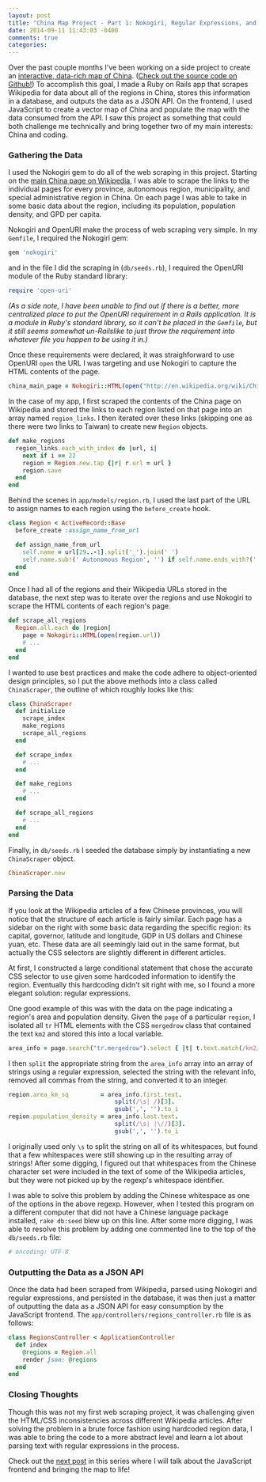 ```yaml
---
layout: post
title: "China Map Project - Part 1: Nokogiri, Regular Expressions, and a JSON API"
date: 2014-09-11 11:43:03 -0400
comments: true
categories: 
---
```


Over the past couple months I've been working on a side project to create an [interactive, data-rich map of China](http://amapofchina.herokuapp.com). ([Check out the source code on Github!](https://github.com/callahanchris/china-map)) To accomplish this goal, I made a Ruby on Rails app that scrapes Wikipedia for data about all of the regions in China, stores this information in a database, and outputs the data as a JSON API. On the frontend, I used JavaScript to create a vector map of China and populate the map with the data consumed from the API. I saw this project as something that could both challenge me technically and bring together two of my main interests: China and coding.

### Gathering the Data

I used the Nokogiri gem to do all of the web scraping in this project. Starting on the [main China page on Wikipedia](http://en.wikipedia.org/wiki/China), I was able to scrape the links to the individual pages for every province, autonomous region, municipality, and special administrative region in China. On each page I was able to take in some basic data about the region, including its population, population density, and GPD per capita.

Nokogiri and OpenURI make the process of web scraping very simple. In my `Gemfile`, I required the Nokogiri gem:

```ruby
gem 'nokogiri'
```

and in the file I did the scraping in (`db/seeds.rb`), I required the OpenURI module of the Ruby standard library:

```ruby
require 'open-uri'
```

*(As a side note, I have been unable to find out if there is a better, more centralized place to put the OpenURI requirement in a Rails application. It is a module in Ruby's standard library, so it can't be placed in the `Gemfile`, but it still seems somewhat un-Railslike to just throw the requirement into whatever file you happen to be using it in.)*

Once these requirements were declared, it was straighforward to use OpenURI `open` the URL I was targeting and use Nokogiri to capture the HTML contents of the page.

```ruby
china_main_page = Nokogiri::HTML(open("http://en.wikipedia.org/wiki/China"))
``` 

In the case of my app, I first scraped the contents of the China page on Wikipedia and stored the links to each region listed on that page into an array named `region_links`. I then iterated over these links (skipping one as there were two links to Taiwan) to create new `Region` objects.

```ruby
def make_regions
  region_links.each_with_index do |url, i|
    next if i == 22
    region = Region.new.tap {|r| r.url = url }
    region.save
  end
end
```

Behind the scenes in `app/models/region.rb`, I used the last part of the URL to assign names to each region using the `before_create` hook.

```ruby
class Region < ActiveRecord::Base
  before_create :assign_name_from_url

  def assign_name_from_url
    self.name = url[29..-1].split('_').join(' ')
    self.name.sub!(' Autonomous Region', '') if self.name.ends_with?(' Autonomous Region')
  end
end
```

Once I had all of the regions and their Wikipedia URLs stored in the database, the next step was to iterate over the regions and use Nokogiri to scrape the HTML contents of each region's page.

```ruby
def scrape_all_regions
  Region.all.each do |region|
    page = Nokogiri::HTML(open(region.url))
    # ...
  end
end
```

I wanted to use best practices and make the code adhere to object-oriented design principles, so I put the above methods into a class called `ChinaScraper`, the outline of which roughly looks like this:

```ruby
class ChinaScraper
  def initialize
    scrape_index
    make_regions
    scrape_all_regions
  end

  def scrape_index
    # ...
  end

  def make_regions
    # ...
  end

  def scrape_all_regions
    # ...
  end
end
```

Finally, in `db/seeds.rb` I seeded the database simply by instantiating a new `ChinaScraper` object.

```ruby
ChinaScraper.new
```

### Parsing the Data

If you look at the Wikipedia articles of a few Chinese provinces, you will notice that the structure of each article is fairly similar. Each page has a sidebar on the right with some basic data regarding the specific region: its capital, governor, latitude and longitude, GDP in US dollars and Chinese yuan, etc. These data are all seemingly laid out in the same format, but actually the CSS selectors are slightly different in different articles.

At first, I constructed a large conditional statement that chose the accurate CSS selector to use given some hardcoded information to identify the region. Eventually this hardcoding didn't sit right with me, so I found a more elegant solution: regular expressions.

One good example of this was with the data on the page indicating a region's area and population density. Given the `page` of a particular `region`, I isolated all `tr` HTML elements with the CSS `mergedrow` class that contained the text `km2` and stored this into a local variable.

```ruby
area_info = page.search("tr.mergedrow").select { |t| t.text.match(/km2/i) }
```

I then `split` the appropriate string from the `area_info` array into an array of strings using a regular expression, selected the string with the relevant info, removed all commas from the string, and converted it to an integer.

```ruby
region.area_km_sq         = area_info.first.text.
                              split(/\s| /)[3].
                              gsub(',', '').to_i
region.population_density = area_info.last.text.
                              split(/\s| |\//)[3].
                              gsub(',', '').to_i
```

I originally used only `\s` to split the string on all of its whitespaces, but found that a few whitespaces were still showing up in the resulting array of strings! After some digging, I figured out that whitespaces from the Chinese character set were included in the text of some of the Wikipedia articles, but they were not picked up by the regexp's whitespace identifier.

I was able to solve this problem by adding the Chinese whitespace as one of the options in the above regexp. However, when I tested this program on a different computer that did not have a Chinese language package installed, `rake db:seed` blew up on this line. After some more digging, I was able to resolve this problem by adding one commented line to the top of the `db/seeds.rb` file:

```ruby
# encoding: UTF-8
```

### Outputting the Data as a JSON API

Once the data had been scraped from Wikipedia, parsed using Nokogiri and regular expressions, and persisted in the database, it was then just a matter of outputting the data as a JSON API for easy consumption by the JavaScript frontend. The `app/controllers/regions_controller.rb` file is as follows:

```ruby
class RegionsController < ApplicationController
  def index
    @regions = Region.all
    render json: @regions
  end
end
```

### Closing Thoughts

Though this was not my first web scraping project, it was challenging given the HTML/CSS inconsistencies across different Wikipedia articles. After solving the problem in a brute force fashion using hardcoded region data, I was able to bring the code to a more abstract level and learn a lot about parsing text with regular expressions in the process.

Check out the [next post](http://callahanchris.github.io/blog/2014/09/11/china-map-project-part-2-bringing-the-map-to-life-with-jvectormap/) in this series where I will talk about the JavaScript frontend and bringing the map to life!

